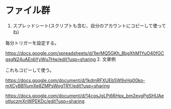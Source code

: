 # ファイル群
1. スプレッドシート(スクリプトも含む、自分のアカウントにコピーして使ってね)

毎分トリガーを設定する。

https://docs.google.com/spreadsheets/d/1lerMQ5GKh_8bgXhM1YuO40fGCgsgN24uAEnbYyWu7Hw/edit?usp=sharing
2. 文章例

これもコピーして使う。

https://docs.google.com/document/d/1kdmRFXUEb5W9xHq00ko-mXCyBB1lumXe8ZMPsWogTRY/edit?usp=sharing

https://docs.google.com/document/d/14cgsJgLPj66Hpx_bm2evgPgSHUAeotIuczmXnWPEKDc/edit?usp=sharing
